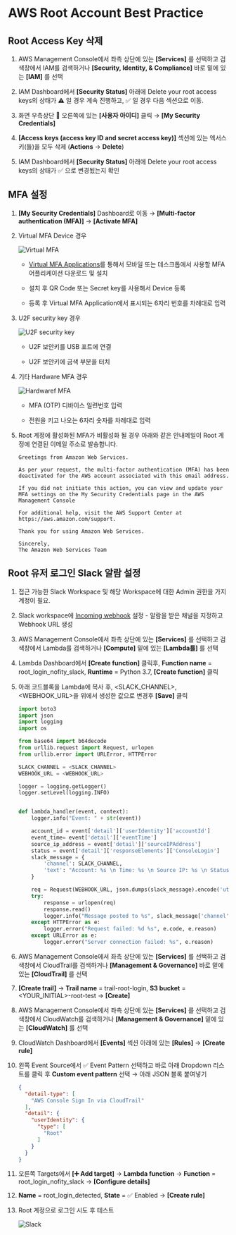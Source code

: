 # AWS Root Account Best Practice

## Root Access Key 삭제

1. AWS Management Console에서 좌측 상단에 있는 **[Services]** 를 선택하고 검색창에서 IAM를 검색하거나 **[Security, Identity, & Compliance]** 바로 밑에 있는 **[IAM]** 를 선택

2. IAM Dashboard에서 **[Security Status]** 아래에 Delete your root access keys의 상태가 :warning: 일 경우 계속 진행하고, :white_check_mark: 일 경우 다음 섹션으로 이동.

3. 화면 우측상단 :bell: 오른쪽에 있는 **[사용자 아이디]**  클릭 &rightarrow; **[My Security Credentials]**

4. **[Access keys (access key ID and secret access key)]** 섹션에 있는 엑서스키(들)을 모두 삭제 (**Actions** &rightarrow; **Delete**)

5. IAM Dashboard에서 **[Security Status]** 아래에 Delete your root access keys의 상태가 :white_check_mark: 으로 변경됬는지 확인

## MFA 설정

1. **[My Security Credentials]** Dashboard로 이동 &rightarrow; **[Multi-factor authentication (MFA)]** &rightarrow; **[Activate MFA]**

2. Virtual MFA Device 경우

    ![Virtual MFA](media/vmfa.png)

    - [Virtual MFA Applications](https://aws.amazon.com/iam/features/mfa/)를 통해서 모바일 또는 데스크톱에서 사용할 MFA 어플리케이션 다운로드 및 설치

    - 설치 후 QR Code 또는 Secret key를 사용해서 Device 등록

    - 등록 후 Virtual MFA Application에서 표시되는 6자리 번호를 차례대로 입력

3. U2F security key 경우

    ![U2F security key](media/u2f.png)

    - U2F 보안키를 USB 포트에 연결

    - U2F 보안키에 금색 부분을 터치

4. 기타 Hardware MFA 경우

    ![Hardwaref MFA](media/hmfa.png)

    - MFA (OTP) 디바이스 일련번호 입력

    - 전원을 키고 나오는 6자리 숫자를 차례대로 입력

5. Root 계정에 활성화된 MFA가 비활성화 될 경우 아래와 같은 안내메일이 Root 계정에 연결된 이메일 주소로 발송합니다.

   ```text
   Greetings from Amazon Web Services.

   As per your request, the multi-factor authentication (MFA) has been deactivated for the AWS account associated with this email address.

   If you did not initiate this action, you can view and update your MFA settings on the My Security Credentials page in the AWS Management Console

   For additional help, visit the AWS Support Center at https://aws.amazon.com/support.

   Thank you for using Amazon Web Services.

   Sincerely,
   The Amazon Web Services Team
   ```

## Root 유저 로그인 Slack 알람 설정

1. 접근 가능한 Slack Workspace 및 해당 Workspace에 대한 Admin 권한을 가지 계정이 필요.

2. Slack workspace에 [Incoming webhook](https://my.slack.com/services/new/incoming-webhook) 설정 - 알람을 받은 채널을 지정하고 Webhook URL 생성

3. AWS Management Console에서 좌측 상단에 있는 **[Services]** 를 선택하고 검색창에서 Lambda를 검색하거나 **[Compute]** 밑에 있는 **[Lambda를]** 를 선택

4. Lambda Dashboard에서  **[Create function]** 클릭후,
  **Function name** = root_login_nofity_slack,
  **Runtime** = Python 3.7,
  **[Create function]** 클릭

5. 아래 코드블록을 Lambda에 복사 후, <SLACK_CHANNEL>, <WEBHOOK_URL>을 위에서 생성한 값으로 변경후 **[Save]** 클릭

    ```python
    import boto3
    import json
    import logging
    import os

    from base64 import b64decode
    from urllib.request import Request, urlopen
    from urllib.error import URLError, HTTPError

    SLACK_CHANNEL = <SLACK_CHANNEL>
    WEBHOOK_URL = <WEBHOOK_URL>

    logger = logging.getLogger()
    logger.setLevel(logging.INFO)


    def lambda_handler(event, context):
        logger.info("Event: " + str(event))

        account_id = event['detail']['userIdentity']['accountId']
        event_time= event['detail']['eventTime']
        source_ip_address = event['detail']['sourceIPAddress']
        status = event['detail']['responseElements']['ConsoleLogin']
        slack_message = {
            'channel': SLACK_CHANNEL,
            'text': "Account: %s \n Time: %s \n Source IP: %s \n Status: %s" % (account_id, event_time, source_ip_address, status)
        }

        req = Request(WEBHOOK_URL, json.dumps(slack_message).encode('utf-8'))
        try:
            response = urlopen(req)
            response.read()
            logger.info("Message posted to %s", slack_message['channel'])
        except HTTPError as e:
            logger.error("Request failed: %d %s", e.code, e.reason)
        except URLError as e:
            logger.error("Server connection failed: %s", e.reason)
    ```

6. AWS Management Console에서 좌측 상단에 있는 **[Services]** 를 선택하고 검색창에서 CloudTrail를 검색하거나 **[Management & Governance]** 바로 밑에 있는 **[CloudTrail]** 를 선택

7. **[Create trail]** &rightarrow; **Trail name** = trail-root-login, **S3 bucket** = <YOUR_INITIAL>-root-test &rightarrow; **[Create]**

8. AWS Management Console에서 좌측 상단에 있는 **[Services]** 를 선택하고 검색창에서 CloudWatch를 검색하거나 **[Management & Governance]** 밑에 있는 **[CloudWatch]** 를 선택

9. CloudWatch Dashboard에서 **[Events]** 섹션 아래에 있는 **[Rules]** &rightarrow; **[Create rule]**

10. 왼쪽 Event Source에서 :white_check_mark: Event Pattern 선택하고 바로 아래 Dropdown 리스트를 클릭 후 **Custom event pattern** 선택 &rightarrow; 아래 JSON 블록 붙여넣기

    ```json
    {
      "detail-type": [
        "AWS Console Sign In via CloudTrail"
      ],
      "detail": {
        "userIdentity": {
          "type": [
            "Root"
          ]
        }
      }
    }
    ```

11. 오른쪽 Targets에서 **[:heavy_plus_sign: Add target]** &rightarrow; **Lambda function** &rightarrow; **Function** = root_login_nofity_slack &rightarrow; **[Configure details]** 

12. **Name** = root_login_detected, **State** = :white_check_mark: Enabled &rightarrow; **[Create rule]**

13. Root 계정으로 로그인 시도 후 테스트

    ![Slack](media/slack.png)
